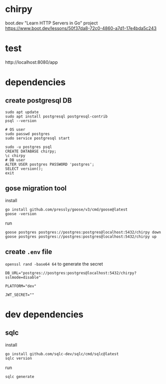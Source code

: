 # chirpy

boot.dev "Learn HTTP Servers in Go" project  
https://www.boot.dev/lessons/50f37da8-72c0-4860-a7d1-17e4bda5c243

# test

http://localhost:8080/app

# dependencies

## create postgresql DB

```shell
sudo apt update
sudo apt install postgresql postgresql-contrib
psql --version

# OS user
sudo passwd postgres
sudo service postgresql start

sudo -u postgres psql
CREATE DATABASE chirpy;
\c chirpy
# DB user
ALTER USER postgres PASSWORD 'postgres';
SELECT version();
exit
```

## gose migration tool

install

```shell
go install github.com/pressly/goose/v3/cmd/goose@latest
goose -version
```

run

```shell
goose postgres postgres://postgres:postgres@localhost:5432/chirpy down
goose postgres postgres://postgres:postgres@localhost:5432/chirpy up
```

## create `.env` file

`openssl rand -base64 64` to generate the secret

```
DB_URL="postgres://postgres:postgres@localhost:5432/chirpy?sslmode=disable"

PLATFORM="dev"

JWT_SECRET=""
```

# dev dependencies

## sqlc

install

```shell
go install github.com/sqlc-dev/sqlc/cmd/sqlc@latest
sqlc version
```

run

```shell
sqlc generate
```
